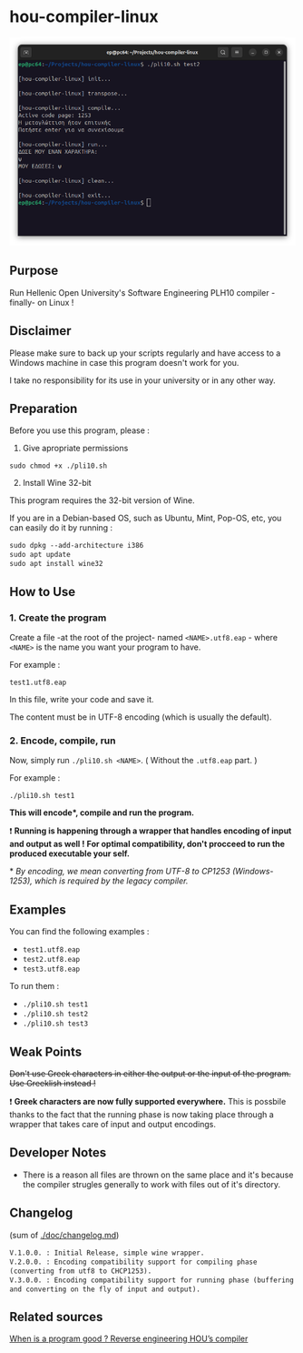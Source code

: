 # hou-compiler-linux

![Screenshot](doc/assets/img/header-2.png)

## Purpose

Run Hellenic Open University's Software Engineering PLH10 compiler -finally- on Linux !

## Disclaimer

Please make sure to back up your scripts regularly and have access to a Windows machine in case this program doesn't work for you.

I take no responsibility for its use in your university or in any other way.

## Preparation

Before you use this program, please :

1. Give apropriate permissions

```
sudo chmod +x ./pli10.sh
```

2. Install Wine 32-bit

This program requires the 32-bit version of Wine.

If you are in a Debian-based OS, such as Ubuntu, Mint, Pop-OS, etc, you can easily do it by running :
```
sudo dpkg --add-architecture i386
sudo apt update
sudo apt install wine32
```

## How to Use

### 1. Create the program

Create a file -at the root of the project- named `<NAME>.utf8.eap` -  where `<NAME>` is the name you want your program to have.

For example :
```
test1.utf8.eap
```

In this file, write your code and save it.

The content must be in UTF-8 encoding (which is usually the default).

### 2. Encode, compile, run

Now, simply run `./pli10.sh <NAME>`. ( Without the `.utf8.eap` part. )

For example :
```
./pli10.sh test1
```

**This will encode\*, compile and run the program.**

❗ **Running is happening through a wrapper that handles encoding of input and output as well !**
**For optimal compatibility, don't procceed to run the produced executable your self.**

\* *By encoding, we mean converting from UTF-8 to CP1253 (Windows-1253), which is required by the legacy compiler.*

## Examples

You can find the following examples :
 - `test1.utf8.eap`
 - `test2.utf8.eap`
 - `test3.utf8.eap`

To run them :
 - `./pli10.sh test1`
 - `./pli10.sh test2`
 - `./pli10.sh test3`

## Weak Points

~~Don't use Greek characters in either the output or the input of the program. Use Greeklish instead !~~

❗ **Greek characters are now fully supported everywhere.** This is possbile thanks to the fact that the running phase is now taking place through a wrapper that takes care of input and output encodings.

## Developer Notes

 - There is a reason all files are thrown on the same place and it's because the compiler strugles generally to work with files out of it's directory.

## Changelog

(sum of [./doc/changelog.md](./doc/changelog.md))

```
V.1.0.0. : Initial Release, simple wine wrapper.
V.2.0.0. : Encoding compatibility support for compiling phase (converting from utf8 to CHCP1253).
V.3.0.0. : Encoding compatibility support for running phase (buffering and converting on the fly of input and output).
```

## Related sources
[When is a program good ? Reverse engineering HOU’s compiler](https://blog.simplecode.gr/2025/03/when-is-a-program-good-reverse-engineering-hous-compiler/)
